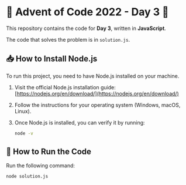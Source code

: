 # 🎄 Advent of Code 2022 - Day 3 🎄

This repository contains the code for **Day 3**, written in **JavaScript**.

The code that solves the problem is in `solution.js`.

## 📥 How to Install Node.js

To run this project, you need to have Node.js installed on your machine.

1. Visit the official Node.js installation guide:  
   [https://nodejs.org/en/download/](https://nodejs.org/en/download/)

2. Follow the instructions for your operating system (Windows, macOS, Linux).

3. Once Node.js is installed, you can verify it by running:

   ```bash
   node -v
   ```

## 🚀 How to Run the Code

Run the following command:

   ```bash
   node solution.js
   ```